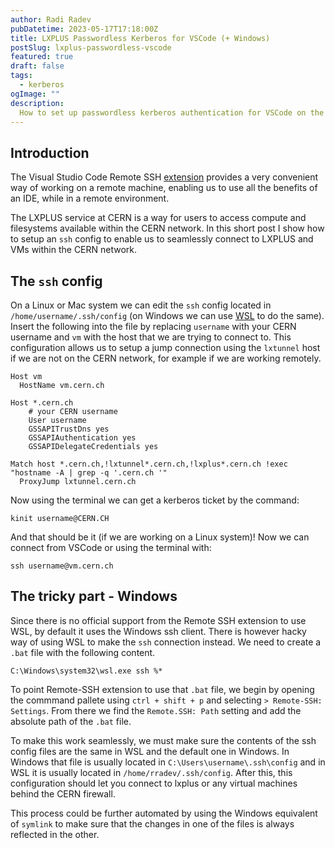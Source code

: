 ```yaml
---
author: Radi Radev
pubDatetime: 2023-05-17T17:18:00Z
title: LXPLUS Passwordless Kerberos for VSCode (+ Windows)
postSlug: lxplus-passwordless-vscode
featured: true
draft: false
tags:
  - kerberos
ogImage: ""
description:
  How to set up passwordless kerberos authentication for VSCode on the LXPLUS service at CERN.
---
```


## Introduction

The Visual Studio Code Remote SSH [extension](https://code.visualstudio.com/docs/remote/ssh) provides a very convenient way of working on a remote machine, enabling us to use all the benefits of an IDE, while in a remote environment. 

The LXPLUS service at CERN is a way for users to access compute and filesystems available within the CERN network. In this short post I show how to setup an `ssh` config to enable us to seamlessly connect to LXPLUS and VMs within the CERN network.



## The `ssh` config
On a Linux or Mac system we can edit the `ssh` config located in `/home/username/.ssh/config` (on Windows we can use [WSL](https://learn.microsoft.com/en-us/windows/wsl/install) to do the same). Insert the following into the file by replacing `username` with your CERN username and `vm` with the host that we are trying to connect to. This configuration allows us to setup a jump connection using the `lxtunnel` host if we are not on the CERN network, for example if we are working remotely.

```
Host vm
  HostName vm.cern.ch

Host *.cern.ch
    # your CERN username
    User username
    GSSAPITrustDns yes
    GSSAPIAuthentication yes
    GSSAPIDelegateCredentials yes

Match host *.cern.ch,!lxtunnel*.cern.ch,!lxplus*.cern.ch !exec "hostname -A | grep -q '.cern.ch '"
  ProxyJump lxtunnel.cern.ch 
```

Now using the terminal we can get a kerberos ticket by the command: 

```
kinit username@CERN.CH
```

And that should be it (if we are working on a Linux system)! Now we can connect from VSCode or using the terminal with:

```
ssh username@vm.cern.ch 
```

## The tricky part - Windows

Since there is no official support from the Remote SSH extension to use WSL, by default it uses the Windows ssh client. There is however hacky way of using WSL to make the `ssh` connection instead. We need to create a `.bat` file with the following content. 

```
C:\Windows\system32\wsl.exe ssh %*
```

To point Remote-SSH extension to use that `.bat` file, we begin by opening the commmand pallete using `ctrl + shift + p` and selecting `> Remote-SSH: Settings`. From there we find the `Remote.SSH: Path` setting and add the absolute path of the `.bat` file. 

To make this work seamlessly, we must make sure the contents of the ssh config files are the same in WSL and the default one in Windows. In Windows that file is usually located in `C:\Users\username\.ssh\config` and in WSL it is usually located in `/home/rradev/.ssh/config`. After this, this configuration should let you connect to lxplus or any virtual machines behind the CERN firewall.

This process could be further automated by using the Windows equivalent of `symlink` to make sure that the changes in one of the files is always reflected in the other.